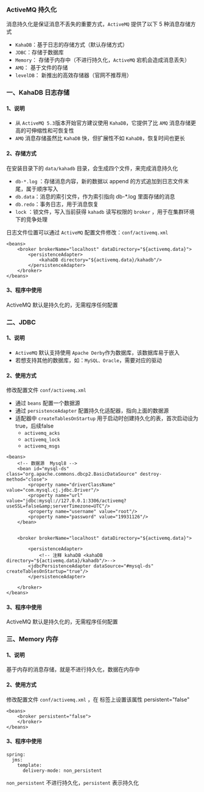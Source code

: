 ###  ActiveMQ 持久化
消息持久化是保证消息不丢失的重要方式，`ActiveMQ` 提供了以下 5 种消息存储方式
* `KahaDB`：基于日志的存储方式（默认存储方式）
* `JDBC`：存储于数据库
* `Memory`： 存储于内存中（不进行持久化，`ActiveMQ` 宕机会造成消息丢失）
* `AMQ`： 基于文件的存储
* `levelDB`： 新推出的高效存储器（官网不推荐用）

###  一、KahaDB 日志存储
#### 1、说明
* 从 `ActiveMQ 5.3`版本开始官方建议使用 `KahaDB`，它提供了比 `AMQ` 消息存储更高的可伸缩性和可恢复性
* `AMQ` 消息存储虽然比 `KahaDB` 快，但扩展性不如 `KahaDB`，恢复时间也更长

#### 2、存储方式
在安装目录下的 `data/kahadb` 目录，会生成四个文件，来完成消息持久化

* `db-*.log` ：存储消息内容，新的数据以 append 的方式追加到日志文件末尾，属于顺序写入
* `db.data`：消息的索引文件，作为索引指向 db-*.log 里面存储的消息
* `db.redo`：事务日志，用于消息恢复
* `lock` ：锁文件，写入当前获得 `kahadb` 读写权限的 `broker` ，用于在集群环境下的竞争处理

日志文件位置可以通过 `ActiveMQ` 配置文件修改：`conf/activemq.xml`

```
<beans>
    <broker brokerName="localhost" dataDirectory="${activemq.data}">
        <persistenceAdapter>
            <kahaDB directory="${activemq.data}/kahadb"/>
        </persistenceAdapter>
    </broker>
</beans>
```

#### 3、程序中使用
ActiveMQ 默认是持久化的，无需程序任何配置
 
 
 
 
###  二、JDBC 
#### 1、说明
* `ActiveMQ` 默认支持使用 `Apache Derby`作为数据库，该数据库易于嵌入
* 若想支持其他的数据库，如：`MySQL、Oracle`，需要对应的驱动

#### 2、使用方式
修改配置文件 `conf/activemq.xml` 

* 通过 `beans` 配置一个数据源
* 通过 `persistenceAdapter` 配置持久化适配器，指向上面的数据源
* 适配器中 `createTablesOnStartup` 用于启动时创建持久化的表，首次启动设为true，后续false
  * `activemq_acks`
  * `activemq_lock`
  * `activemq_msgs`

```
<beans>
    <!-- 数据源  Mysql8 -->
    <bean id="mysql-ds" class="org.apache.commons.dbcp2.BasicDataSource" destroy-method="close"> 
    	<property name="driverClassName" value="com.mysql.cj.jdbc.Driver"/>      
    	<property name="url" value="jdbc:mysql://127.0.0.1:3306/activemq?useSSL=false&amp;serverTimezone=UTC"/>      
    	<property name="username" value="root"/>     
    	<property name="password" value="19931126"/>   
    </bean>
 
	
    <broker brokerName="localhost" dataDirectory="${activemq.data}">
		 
        <persistenceAdapter>
            <!-- 注释 kahaDB <kahaDB directory="${activemq.data}/kahadb"/>-->
	    <jdbcPersistenceAdapter dataSource="#mysql-ds" createTablesOnStartup="true"/>
        </persistenceAdapter>

    </broker>
</beans>
```

#### 3、程序中使用
ActiveMQ 默认是持久化的，无需程序任何配置


###  三、Memory 内存 
#### 1、说明
基于内存的消息存储，就是不进行持久化，数据在内存中

#### 2、使用方式
修改配置文件 `conf/activemq.xml` ，在 <broker> 标签上设置该属性 persistent="false"

```
<beans>
    <broker persistent="false">
    </broker>
</beans>
```

#### 3、程序中使用
```
spring:
  jms:
    template:
      delivery-mode: non_persistent  

```

`non_persistent` 不进行持久化，`persistent` 表示持久化